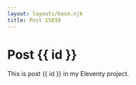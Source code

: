 ```yaml
---
layout: layouts/base.njk
title: Post 15019
---
```


# Post {{ id }}

This is post {{ id }} in my Eleventy project.
